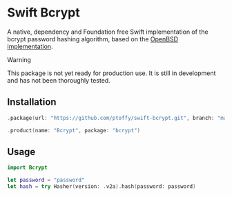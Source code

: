 # Swift Bcrypt

A native, dependency and Foundation free Swift implementation of the bcrypt password hashing algorithm, based on the [OpenBSD implementation](https://github.com/openbsd/src/blob/master/lib/libc/crypt/bcrypt.c).

> [!WARNING]
> This package is not yet ready for production use. It is still in development and has not been thoroughly tested.

## Installation

```swift
.package(url: "https://github.com/ptoffy/swift-bcrypt.git", branch: "main")
```

```swift
.product(name: "Bcrypt", package: "bcrypt")
```

## Usage

```swift
import Bcrypt

let password = "password"
let hash = try Hasher(version: .v2a).hash(password: password)
```

